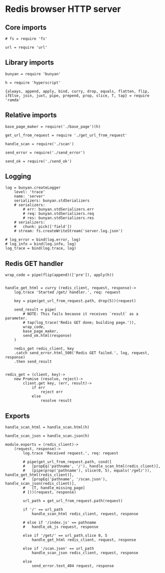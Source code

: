 # Redis browser HTTP server

## Core imports

	# fs = require 'fs'

	url = require 'url'


## Library imports

	bunyan = require 'bunyan'

	h = require 'hyperscript'

	{always, append, apply, bind, curry, drop, equals, flatten, flip, ifElse, join, juxt, pipe, prepend, prop, slice, T, tap} = require 'ramda'


## Relative imports

	base_page_maker = require('./base_page')(h)

	get_url_from_request = require './get_url_from_request'

	handle_scan = require('./scan')

	send_error = require('./send_error')

	send_ok = require('./send_ok')


## Logging

	log = bunyan.createLogger
		level: 'trace'
		name: 'server'
		serializers: bunyan.stdSerializers
		# serializers:
			# err: bunyan.stdSerializers.err
			# req: bunyan.stdSerializers.req
			# res: bunyan.stdSerializers.res
		# serializers:
		# 	chunk: pick(['field'])
		# stream: fs.createWriteStream('server.log.json')

	# log_error = bind(log.error, log)
	# log_info = bind(log.info, log)
	log_trace = bind(log.trace, log)


## Redis GET handler

	wrap_code = pipe(flip(append)(['pre']), apply(h))


	handle_get_html = curry (redis_client, request, response)->
		log.trace 'Started /get/ handler.', req: request

		key = pipe(get_url_from_request.path, drop(5))(request)

		send_result = pipe(
			# NOTE: This fails because it receives `result` as a parameter.
			# tap(log_trace('Redis GET done; building page.')),
			wrap_code,
			base_page_maker,
			send_ok.html(response)
		)

		redis_get redis_client, key
		.catch send_error.html_500('Redis GET failed.', log, request, response)
		.then send_result


	redis_get = (client, key)->
		new Promise (resolve, reject)->
			client.get key, (err, result)->
				if err
					reject err
				else
					resolve result


## Exports

	handle_scan_html = handle_scan.html(h)

	handle_scan_json = handle_scan.json(h)

	module.exports = (redis_client)->
		(request, response)->
			log.trace 'Received request.', req: request

			# pipe(get_url_from_request.path, cond([
			# 	[propEq('pathname', '/'), handle_scan_html(redis_client)],
			# 	[pipe(prop('pathname'), slice(0, 5), equals('/get/')), handle_get_html(redis_client)],
			# 	[propEq('pathname', '/scan.json'), handle_scan_json(redis_client)],
			# 	[T, handle_missing_page]
			# ]))(request, response)

			url_path = get_url_from_request.path(request)

			if '/' == url_path
				handle_scan_html redis_client, request, response

			# else if '/index.js' == pathname
			# 	handle_ok_js request, response

			else if '/get/' == url_path.slice 0, 5
				handle_get_html redis_client, request, response

			else if '/scan.json' == url_path
				handle_scan_json redis_client, request, response

			else
				send_error.text_404 request, response
